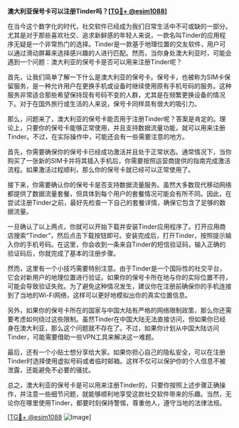 **澳大利亚保号卡可以注册Tinder吗？[[TG💪+ @esim1088](https://t.me/s/esim1088)]**

在当今这个数字化的时代，社交软件已经成为我们日常生活中不可或缺的一部分。尤其是对于那些喜欢社交、追求新鲜感的年轻人来说，一款名叫Tinder的应用程序无疑是一个非常热门的选择。Tinder是一款基于地理位置的交友软件，用户可以通过滑动屏幕来选择感兴趣的人进行匹配。然而，当你身处澳大利亚时，可能会遇到一个问题：澳大利亚的保号卡是否可以用来注册Tinder呢？

首先，让我们简单了解一下什么是澳大利亚的保号卡。保号卡，也被称为SIM卡保留服务，是一种允许用户在更换手机或设备时继续使用原有手机号码的服务。这种服务非常适合那些希望保持现有号码不变的人群，尤其是在频繁更换设备的情况下。对于在国外旅行或生活的人来说，保号卡同样具有很大的吸引力。

那么，问题来了，澳大利亚的保号卡能否用于注册Tinder呢？答案是肯定的。理论上，只要你的保号卡能够正常使用，并且支持数据流量功能，就可以用来注册Tinder。不过，在实际操作中，可能还会有一些需要注意的地方。

首先，你需要确保你的保号卡已经成功激活并且处于正常状态。通常情况下，当你购买了一张新的SIM卡并将其插入手机后，你需要按照运营商提供的指南完成激活流程。如果激活过程顺利，那么你的保号卡就已经可以正常使用了。

接下来，你需要确认你的保号卡是否支持数据流量服务。虽然大多数现代移动网络都提供了数据流量套餐，但具体到每个用户的套餐情况可能会有所不同。因此，在尝试注册Tinder之前，最好先检查一下自己的套餐详情，确保它包含了足够的数据流量。

一旦确认了以上两点，你就可以开始下载并安装Tinder应用程序了。打开应用商店搜索“Tinder”，然后点击下载按钮即可。安装完成后，打开Tinder，按照提示输入你的手机号码。在这里，你会收到一条来自Tinder的短信验证码，输入正确的验证码后，你就完成了基本的注册步骤。

然而，这里有一个小技巧需要特别注意。由于Tinder是一个国际性的社交平台，它会对新用户的地理位置进行验证。如果你的保号卡所在地与你的实际位置不符，可能会导致验证失败。为了避免这种情况发生，建议你在注册前确保你的手机连接到了当地的Wi-Fi网络，这样可以更好地模拟出你的真实位置信息。

另外，如果你的保号卡所在的国家与中国大陆有严格的网络限制政策，那么你还需要考虑如何绕过这些限制。虽然Tinder在中国大陆无法直接访问，但如果你已经身在澳大利亚，那么这个问题就不存在了。不过，如果你计划从中国大陆访问Tinder，可能需要借助一些VPN工具来解决这一难题。

最后，还有一个小贴士想分享给大家。如果你担心自己的隐私安全，可以在注册Tinder时选择使用虚拟号码或者临时邮箱。这样不仅可以保护你的个人信息不被泄露，还能避免不必要的骚扰。

总之，澳大利亚的保号卡是可以用来注册Tinder的，只要你按照上述步骤正确操作，并注意一些细节问题，就能够顺利地享受这款社交软件带来的乐趣。当然，无论你在哪里使用Tinder，都要时刻保持警惕，尊重他人，遵守当地的法律法规。

[[TG💪+ @esim1088](https://t.me/s/esim1088) ![Image](https://i.postimg.cc/4NQfJmqS/Snipaste-2025-05-13-00-14-12.png)]